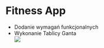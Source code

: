 <h1> Fitness App
</h1>

<ul>
  <li> Dodanie wymagań funkcjonalnych</li>
  <li>Wykonanie Tablicy Ganta</li>
  <img src="![Step 1 Supply Inventory](https://github.com/Fitnesik/Fitness-App/assets/166602053/fa75c53d-5319-4e5d-a23b-3fec49daba81)">

</ul>
